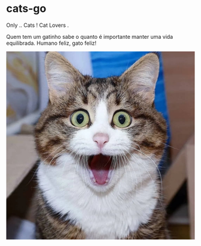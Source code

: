 # cats-go
 Only .. Cats ! Cat Lovers .


Quem tem um gatinho sabe o quanto é importante manter uma vida equilibrada. Humano feliz, gato feliz!

![alt](images\example1.jpg)
